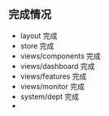 ## 完成情况  

* layout 完成  
* store 完成  
* views/components 完成  
* views/dashboard 完成  
* views/features 完成  
* views/monitor 完成  
* system/dept 完成  
* 